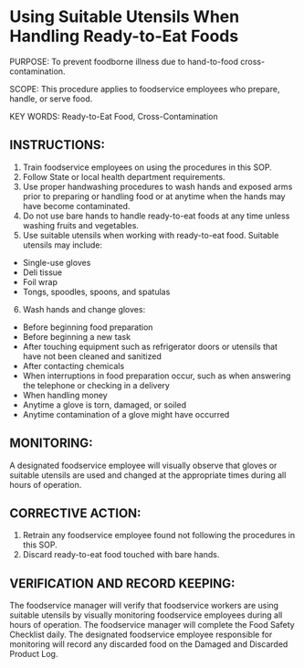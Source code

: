 # Using Suitable Utensils When Handling Ready-to-Eat Foods

PURPOSE: To prevent foodborne illness due to hand-to-food cross-contamination.

SCOPE: This procedure applies to foodservice employees who prepare, handle, or serve
food.

KEY WORDS: Ready-to-Eat Food, Cross-Contamination

## INSTRUCTIONS:

1. Train foodservice employees on using the procedures in this SOP.
2. Follow State or local health department requirements.
3. Use proper handwashing procedures to wash hands and exposed arms prior to preparing or handling food or at anytime when the hands may have become contaminated.
4. Do not use bare hands to handle ready-to-eat foods at any time unless washing fruits and vegetables.
5. Use suitable utensils when working with ready-to-eat food. Suitable utensils may include:
  * Single-use gloves
  * Deli tissue
  * Foil wrap
  * Tongs, spoodles, spoons, and spatulas
6. Wash hands and change gloves:
  * Before beginning food preparation
  * Before beginning a new task
  * After touching equipment such as refrigerator doors or utensils that have not been cleaned and sanitized
  * After contacting chemicals
  * When interruptions in food preparation occur, such as when answering the telephone or checking in a delivery
  * When handling money
  * Anytime a glove is torn, damaged, or soiled
  * Anytime contamination of a glove might have occurred

## MONITORING:

A designated foodservice employee will visually observe that gloves or suitable utensils
are used and changed at the appropriate times during all hours of operation.

## CORRECTIVE ACTION:

1. Retrain any foodservice employee found not following the procedures in this SOP.
2. Discard ready-to-eat food touched with bare hands.

## VERIFICATION AND RECORD KEEPING:

The foodservice manager will verify that foodservice workers are using suitable utensils
by visually monitoring foodservice employees during all hours of operation. The
foodservice manager will complete the Food Safety Checklist daily. The designated
foodservice employee responsible for monitoring will record any discarded food on the
Damaged and Discarded Product Log.
